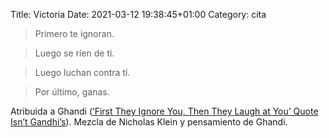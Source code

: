 Title: Victoria
Date: 2021-03-12 19:38:45+01:00
Category: cita

> Primero te ignoran.

> Luego se ríen de ti.

> Luego luchan contra tí.

> Por último, ganas.

Atribuida a Ghandi ([‘First They Ignore You, Then They Laugh at You’ Quote Isn’t Gandhi’s](https://www.snopes.com/fact-check/first-they-ignore-you/)). Mezcla de Nicholas Klein y pensamiento de Ghandi.



